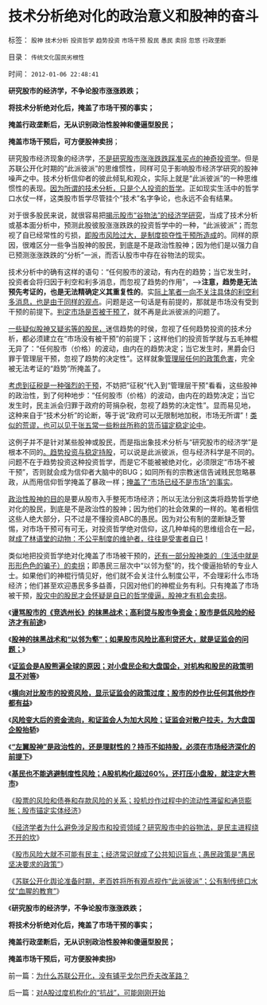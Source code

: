 # 技术分析绝对化的政治意义和股神的奋斗

标签： `股神` `技术分析` `投资哲学` `趋势投资` `市场干预` `股民` `愚民` `卖拐` `忽悠` `行政垄断` 

目录： `传统文化国民劣根性`

时间： `2012-01-06 22:48:41`

**研究股市的经济学，不争论股市涨涨跌跌；**

**将技术分析绝对化后，掩盖了市场干预的事实；**

**掩盖行政垄断后，无从识别政治性股神和傻逼型股民；**

**掩盖市场干预后，可方便股神卖拐**；

研究股市经济现象的经济学，[不是研究股市涨涨跌跌踩准买点的神奇投资学](../../../2007/9/6/股市是一个量子世界，符合测不准原理.md)。但是苏联公开化时期的“此派彼派”的思维惯性，同样可见于影响股市经济学研究的股神噪声之中。技术分析信仰者的彼此倾轧和观众，实际上就是“此派彼派”的一种思维惯性的表现。[因为所谓的技术分析，只是个人投资的哲学](../../../2011/5/26/技术分析的参考价值取决于实证内容.md)。正如现实生活中的哲学口水仗一样，这类股市哲学尽管挂个“技术”名字争论，也永远不会有结果。

对于很多股民来说，就很容易把[揭示股市“谷物法”的经济学研究](../../../2011/12/22/“向国企倾斜”只不过是股市中的谷物法.md)，当成了技术分析或基本面分析中，预测此股彼股涨涨跌跌的投资哲学中的一种，“此派彼派”；而忽视了自已经常性的亏损，[即股市风险过大，是制度掠夺性干预所造成](../../../2012/1/5/A股机构化超过60-，还打压小盘股，就注定大熊市.md)的。同样的原因，很难区分一些争当股神的股民，到底是不是政治性股神；因为他们是以强力自已预测涨涨跌跌的“分析”一派，而否认股市中存在谷物法的现实。

技术分析中的确有这样的语句：“任何股市的波动，有内在的趋势；当它发生时，投资者会将归因于利空和利多消息，而忽视了趋势的作用”，——>**注意，趋势是无法预先考证的，也是无法精确定义其重复性的**。实[际上笔者一向不关注具体的利空利多消息，也是由于同样的观点](../../../2008/7/9/股票买卖只需要做到大致正确.md)。问题是这一句话是有前提的，那就是市场没有受到干预的前提下。[判定市场是否被干预了](../../../2011/12/19/废除谷物法不是干预市场，谩骂市场将制造新的熊市.md)，就不再是此派彼派的问题了。

[一些疑似股神又疑劣等的股民，](../../../2011/12/29/股市不担有市场外的义务，不必“向弱者倾斜”.md)迷信趋势的时侯，忽视了任何趋势投资的技术分析，都必须建立在“市场没有被干预”的前提下；这样他们的投资哲学就与五毛神棍无异了：“任何股市（价格）的波动，由内在的趋势决定；当它发生时，黑爵会归罪于管理层干预，忽视了趋势的决定性”。这样就象[管理层任何的政策危害](../../../2012/1/5/股市的风险到底有多大？更大的风险从那里来？.md)，完全被无法考证的“趋势”所掩盖了。

[考虑到征税是一种强烈的干预](../../../2011/8/30/“等值税收总额限制”和国有企业和调控政策.md)，不妨把“征税”代入到“管理层干预”看看，这些股神的政治性，到了何种地步：“任何股市（价格）的波动，由内在的趋势决定；当它发生时，民主派会归罪于政府的苛捐杂税，忽视了趋势的决定性”。显而易见地，这种来自于“技术分析”的论断，等于说“政府可以无限制地加税，市场无所谓”！[类似的荒谬，也可以见于张五常一些粉丝所称的货币锚定稳定论中](../../../2011/11/30/平价购买力的货币“稳定”：汇率稳定则通货膨胀.md)。

这例子并不是针对某些股神或股民，而是指出象技术分析与“研究股市的经济学”是根本不同的[。趋势投资与稳定持股](../../../2008/11/18/趋势投资：听庄家的话，赚庄家的钱.md)，可以说是此派彼派，但与经济科学是不同的。问题不在于趋势投资这种投资哲学，而是它不能被被绝对化，必须限定“市场不被干预”，否则就会成为信仰者大脑中的BUG；如同所有的宗教迷信告诫贱民忽略暴政，从而用信仰哲学掩盖了暴政一样；[掩盖了“市场已经不是市场”的事实](../../../2011/12/19/道德股神“唱衰股民”为虎作伥掩盖了政策釜底抽薪.md)。

[政治性股神的目的](../../../2012/1/5/“左翼股神”是政治性的，还是理财性的？.md)是要从股市入手整死市场经济；所以无法分别这类将趋势哲学绝对化的股民，到底是不是政治性的股神；因为他们的社会效果的一样的。笔者相信这些人绝大部分，只不过是不懂投资ABC的愚民。因为对公有制的垄断缺乏警惕，对市场干预可有可无，对投资哲学绝对信仰，这几种单纯的思维组合在一起，就[成了林语堂的动物：不公平制度的维护者，往往是受害者自已](../../../2011/7/22/股市中的国民劣根性体现的后发劣势.md)！

类似地把投资哲学绝对化掩盖了市场被干预的，[还有一部分股神类的（生活中就是形形色色的骗子）的卖拐](../../../2011/12/28/防左，防贼，防股神.md)；即愚民三层次中“以邻为壑”的，找个傻逼抬轿的专业人士。如果他们的神棍行情见好，他们就不会关注什么制度公平，不会理彩什么市场经济；他们甚至欢迎愚民多多益善，只因对他们的神棍业务有利。只有掩盖了市场被干预，[股灾中的股民才会怀疑是自已的哲学傻逼，股神才有机会卖拐](../../../2011/12/28/季节性股神现象：算命神棍和股神半仙.md)。

《[**谩骂股市的《竞选州长》的抹黑战术；高利贷与股市争资金；股市是低风险的经济才有前途**](../../../2012/1/4/股市低风险，经济有前途；谩骂股市的《竞选州长》.md)》

《[**股神的抹黑战术和“以邻为壑”；如果股市风险比高利贷还大，就是证监会的问题；**](../../../2012/1/4/如果股市风险比高利贷大，就是证监会的问题.md)》

《[**证监会是A股熊遍全球的原因；对小盘民企和大盘国企，对机构和股民的政策明显不对等**](../../../2012/1/5/证监会政策过度令A股熊遍全球.md)》

《[**横向对比股市的投资风险，显示证监会的政策过度；股市的炒作比任何其他炒作都有益**](../../../2012/1/5/股市锚定实体经济，股市的炒作有益无害.md)》

《[**风险变大后的资金流向，和证监会人为加大风险；证监会对散户拉夫，为大盘国企股抬轿**](../../../2012/1/5/为什么持币散户，不如持有股票？人为加大的风险！.md)》

《[**“左翼股神”是政治性的，还是理财性的？持币不如持股，必须在市场经济深化的前提下**](../../../2012/1/5/“左翼股神”是政治性的，还是理财性的？.md)》

《[**基民也不能逃避制度性风险；A股机构化超过60%，还打压小盘股，就注定大熊市**](../../../2012/1/5/A股机构化超过60-，还打压小盘股，就注定大熊市.md)》

《[股票的风险和债券和存款风险的关系；投机炒作过程中的流动性滞留和通货膨胀；股市锚定实体经济](../../../2012/1/5/股市的风险到底有多大？更大的风险从那里来？.md)》

《[经济学者为什么避免涉足股市和投资领域？研究股市中的谷物法，是民主进程绕不开的坎](../../../2012/1/5/股市的风险到底有多大？更大的风险从那里来？.md)》

《[股市风险大就不可能有民主；经济常识就成了公共知识盲点；愚民政策是“愚民坚决要求的政策”](../../../2012/1/6/股市风险大，中国就不可能有民主.md)》

《[苏联公开化舆论准备时期，老百姓将所有观点视作“此派彼派”；公有制传统口水仗“血腥的教育”](../../../2012/1/6/为什么苏联公开化，没有铺平戈尔巴乔夫改革路？.md)》

《**研究股市的经济学，不争论股市涨涨跌跌；**

**将技术分析绝对化后，掩盖了市场干预的事实；**

**掩盖行政垄断后，无从识别政治性股神和傻逼型股民；**

**掩盖市场干预后，可方便股神卖拐**》



前一篇：[为什么苏联公开化，没有铺平戈尔巴乔夫改革路？](../../../2012/1/6/为什么苏联公开化，没有铺平戈尔巴乔夫改革路？.md)

后一篇：[对A股过度机构化的“抗战”，可能刚刚开始](../../../2012/1/6/对A股过度机构化的“抗战”，可能刚刚开始.md)